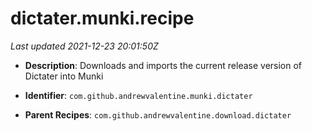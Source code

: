 # dictater.munki.recipe

_Last updated 2021-12-23 20:01:50Z_

- **Description**: Downloads and imports the current release version of Dictater into Munki

- **Identifier**: `com.github.andrewvalentine.munki.dictater`

- **Parent Recipes**: `com.github.andrewvalentine.download.dictater`
